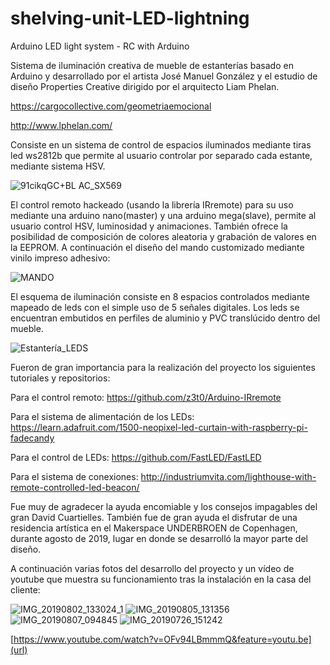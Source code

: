 # shelving-unit-LED-lightning
Arduino LED light system - RC with Arduino

Sistema de iluminación creativa de mueble de estanterías basado en Arduino y desarrollado por el artista José Manuel González y el estudio de diseño Properties Creative dirigido por el arquitecto Liam Phelan.

https://cargocollective.com/geometriaemocional

http://www.lphelan.com/

Consiste en un sistema de control de espacios iluminados mediante tiras led ws2812b
que permite al usuario controlar por separado cada estante, mediante sistema HSV.

![91cikqGC+BL _AC_SX569_](https://user-images.githubusercontent.com/20140969/70261234-4ba52680-1792-11ea-8d23-bb63ed30e717.jpg)

El control remoto hackeado (usando la librería IRremote) para su uso mediante una arduino nano(master) y una arduino mega(slave),
permite al usuario control HSV, luminosidad y animaciones. También ofrece la posibilidad de composición de colores 
aleatoria y grabación de valores en la EEPROM. A continuación el diseño del mando customizado mediante vinilo impreso adhesivo:

![MANDO](https://user-images.githubusercontent.com/20140969/70262269-56f95180-1794-11ea-9734-f22ba1e28f6b.png)

El esquema de iluminación consiste en 8 espacios controlados mediante mapeado de leds con el simple uso de 5 señales digitales. Los leds se encuentran embutidos en perfiles de aluminio y PVC translúcido dentro del mueble.

![Estantería_LEDS](https://user-images.githubusercontent.com/20140969/70262053-eb16e900-1793-11ea-8cdf-6e16aff4bd4e.jpg)

Fueron de gran importancia para la realización del proyecto los siguientes tutoriales y repositorios:

Para el control remoto: https://github.com/z3t0/Arduino-IRremote

Para el sistema de alimentación de los LEDs: https://learn.adafruit.com/1500-neopixel-led-curtain-with-raspberry-pi-fadecandy

Para el control de LEDs: https://github.com/FastLED/FastLED

Para el sistema de conexiones: http://industriumvita.com/lighthouse-with-remote-controlled-led-beacon/

Fue muy de agradecer la ayuda encomiable y los consejos impagables del gran David Cuartielles. También fue de gran ayuda el disfrutar de una residencia artística en el Makerspace UNDERBROEN de Copenhagen, durante agosto de 2019, lugar en donde se desarrolló la mayor parte del diseño.

A continuación varias fotos del desarrollo del proyecto y un vídeo de youtube que muestra su funcionamiento tras la instalación en la casa del cliente:

![IMG_20190802_133024_1](https://user-images.githubusercontent.com/20140969/70611412-76193880-1c05-11ea-80bf-59cf1fd0dae1.jpg)
![IMG_20190805_131356](https://user-images.githubusercontent.com/20140969/70611483-8f21e980-1c05-11ea-86a9-551b29e01a41.jpg)
![IMG_20190807_094845](https://user-images.githubusercontent.com/20140969/70611577-b4aef300-1c05-11ea-83cb-b523fb28536b.jpg)
![IMG_20190726_151242](https://user-images.githubusercontent.com/20140969/70611695-e2943780-1c05-11ea-92f9-0472ba8ed221.jpg)

[https://www.youtube.com/watch?v=OFv94LBmmmQ&feature=youtu.be](url)
